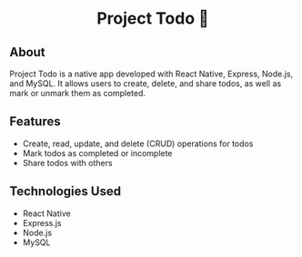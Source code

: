<div align="center">
  <h1>Project Todo 📝</h1>
</div>

<h2>About</h2>

Project Todo is a native app developed with React Native, Express, Node.js, and MySQL. It allows users to create, delete, and share todos, as well as mark or unmark them as completed.

<h2>Features</h2>

- Create, read, update, and delete (CRUD) operations for todos
- Mark todos as completed or incomplete
- Share todos with others

<h2>Technologies Used</h2>

- React Native
- Express.js
- Node.js
- MySQL


